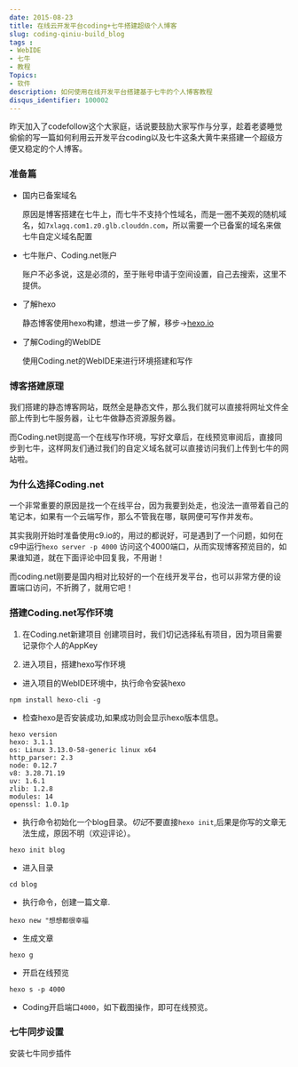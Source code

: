 ```yaml
---
date: 2015-08-23
title: 在线云开发平台coding+七牛搭建超级个人博客
slug: coding-qiniu-build_blog
tags : 
- WebIDE
- 七牛
- 教程
Topics: 
- 软件
description: 如何使用在线开发平台搭建基于七牛的个人博客教程
disqus_identifier: 100002
---
```


昨天加入了codefollow这个大家庭，话说要鼓励大家写作与分享，趁着老婆睡觉偷偷的写一篇如何利用云开发平台coding以及七牛这条大黄牛来搭建一个超级方便又稳定的个人博客。
<!--more-->

### 准备篇
+ 国内已备案域名

  原因是博客搭建在七牛上，而七牛不支持个性域名，而是一圈不美观的随机域名，如`7xlagq.com1.z0.glb.clouddn.com`，所以需要一个已备案的域名来做七牛自定义域名配置

+ 七牛账户、Coding.net账户

  账户不必多说，这是必须的，至于账号申请于空间设置，自己去搜索，这里不提供。

+ 了解hexo

  静态博客使用hexo构建，想进一步了解，移步->[hexo.io](hexo.io)

+ 了解Coding的WebIDE

  使用Coding.net的WebIDE来进行环境搭建和写作

### 博客搭建原理

我们搭建的静态博客网站，既然全是静态文件，那么我们就可以直接将网址文件全部上传到七牛服务器，让七牛做静态资源服务器。

而Coding.net则提高一个在线写作环境，写好文章后，在线预览审阅后，直接同步到七牛，这样网友们通过我们的自定义域名就可以直接访问我们上传到七牛的网站啦。

### 为什么选择Coding.net

一个非常重要的原因是找一个在线平台，因为我要到处走，也没法一直带着自己的笔记本，如果有一个云端写作，那么不管我在哪，联网便可写作并发布。

其实我刚开始时准备使用c9.io的，用过的都说好，可是遇到了一个问题，如何在c9中运行`hexo server -p 4000` 访问这个4000端口，从而实现博客预览目的，如果谁知道，就在下面评论中回复我，不用谢！

而coding.net刚要是国内相对比较好的一个在线开发平台，也可以非常方便的设置端口访问，不折腾了，就用它吧！

### 搭建Coding.net写作环境

1. 在Coding.net新建项目
   创建项目时，我们切记选择私有项目，因为项目需要记录你个人的AppKey

2. 进入项目，搭建hexo写作环境
  + 进入项目的WebIDE环境中，执行命令安装hexo
  ```
  npm install hexo-cli -g
  ```
  + 检查hexo是否安装成功,如果成功则会显示hexo版本信息。
  ```
  hexo version
  hexo: 3.1.1
  os: Linux 3.13.0-58-generic linux x64
  http_parser: 2.3
  node: 0.12.7
  v8: 3.28.71.19
  uv: 1.6.1
  zlib: 1.2.8
  modules: 14
  openssl: 1.0.1p
  ```
  + 执行命令初始化一个blog目录。*切记*不要直接`hexo init`,后果是你写的文章无法生成，原因不明（欢迎评论）。
  ```
  hexo init blog
  ```
  + 进入目录
  ```
  cd blog
  ```
  + 执行命令，创建一篇文章.
  ```
  hexo new "想想都很幸福
  ```
  + 生成文章
  ```
  hexo g
  ```
  + 开启在线预览
  ```
  hexo s -p 4000
  ```
  + Coding开启端口`4000`，如下截图操作，即可在线预览。


### 七牛同步设置
 安装七牛同步插件
  ```
  
  ```